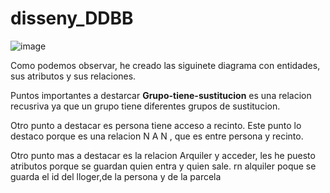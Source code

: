 # disseny_DDBB

![image](https://github.com/user-attachments/assets/03c6600a-dfff-46da-90f8-3a4cfb41c9d7)

Como podemos observar, he creado las siguinete diagrama con entidades, sus atributos y sus relaciones.

Puntos importantes a destarcar **Grupo-tiene-sustitucion** es una relacion recusriva ya que un grupo tiene diferentes grupos de sustitucion.

Otro punto a destacar es persona tiene acceso a recinto. Este punto lo destaco porque es una relacion N A N , que es entre persona y recinto. 

Otro punto mas a destacar es la relacion Arquiler y acceder, les he puesto atributos porque se guardan quien entra y quien sale. rn alquiler poque se guarda el id del lloger,de la persona y de la parcela
